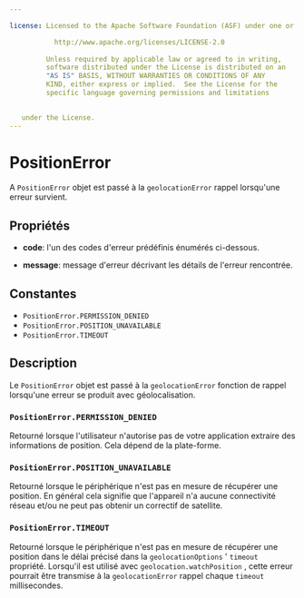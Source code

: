 ```yaml
---

license: Licensed to the Apache Software Foundation (ASF) under one or more contributor license agreements. See the NOTICE file distributed with this work for additional information regarding copyright ownership. The ASF licenses this file to you under the Apache License, Version 2.0 (the "License"); you may not use this file except in compliance with the License. You may obtain a copy of the License at

           http://www.apache.org/licenses/LICENSE-2.0
    
         Unless required by applicable law or agreed to in writing,
         software distributed under the License is distributed on an
         "AS IS" BASIS, WITHOUT WARRANTIES OR CONDITIONS OF ANY
         KIND, either express or implied.  See the License for the
         specific language governing permissions and limitations
    

   under the License.
---
```


# PositionError

A `PositionError` objet est passé à la `geolocationError` rappel lorsqu'une erreur survient.

## Propriétés

*   **code**: l'un des codes d'erreur prédéfinis énumérés ci-dessous.

*   **message**: message d'erreur décrivant les détails de l'erreur rencontrée.

## Constantes

*   `PositionError.PERMISSION_DENIED`
*   `PositionError.POSITION_UNAVAILABLE`
*   `PositionError.TIMEOUT`

## Description

Le `PositionError` objet est passé à la `geolocationError` fonction de rappel lorsqu'une erreur se produit avec géolocalisation.

### `PositionError.PERMISSION_DENIED`

Retourné lorsque l'utilisateur n'autorise pas de votre application extraire des informations de position. Cela dépend de la plate-forme.

### `PositionError.POSITION_UNAVAILABLE`

Retourné lorsque le périphérique n'est pas en mesure de récupérer une position. En général cela signifie que l'appareil n'a aucune connectivité réseau et/ou ne peut pas obtenir un correctif de satellite.

### `PositionError.TIMEOUT`

Retourné lorsque le périphérique n'est pas en mesure de récupérer une position dans le délai précisé dans la `geolocationOptions` ' `timeout` propriété. Lorsqu'il est utilisé avec `geolocation.watchPosition` , cette erreur pourrait être transmise à la `geolocationError` rappel chaque `timeout` millisecondes.